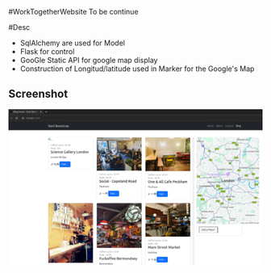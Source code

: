 #WorkTogetherWebsite
To be continue

#Desc
- SqlAlchemy are used for Model
- Flask for control
- GooGle Static API for google map display
- Construction of Longitud/latitude used in Marker for the Google's Map
## Screenshot
![screenshot](worktogether..png)
